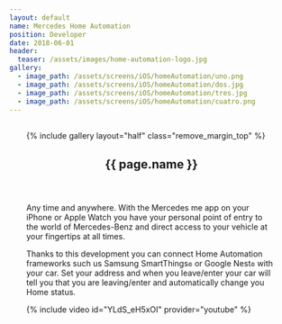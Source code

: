 ```yaml
---
layout: default
name: Mercedes Home Automation
position: Developer
date: 2018-06-01
header:
  teaser: /assets/images/home-automation-logo.jpg
gallery:
  - image_path: /assets/screens/iOS/homeAutomation/uno.png
  - image_path: /assets/screens/iOS/homeAutomation/dos.jpg
  - image_path: /assets/screens/iOS/homeAutomation/tres.jpg
  - image_path: /assets/screens/iOS/homeAutomation/cuatro.png
---
```


<div id="main" role="main">    
      <meta itemprop="headline" content="{{ page.name }}"/>
      <meta itemprop="description" content="{{ page.header.description }}"/>
      <div class="page__inner-wrap" style="margin: 30px;">
      <div class="project-container left">
        <section class="page__content" itemprop="text">
             {% include gallery layout="half" class="remove_margin_top" %}
         </section>
      </div>
      <div class="project-container right">        
        <section class="page__content" itemprop="text">
        <header>
          <h1 id="page-title" class="page__title" itemprop="headline">{{ page.name }}</h1>
        </header>
            <p>Any time and anywhere. With the Mercedes me app on your iPhone or Apple Watch you have your personal point of entry to the world of Mercedes-Benz and direct access to your vehicle at your fingertips at all times.</p>
            <p>Thanks to this development you can connect Home Automation frameworks such us Samsung SmartThings<span style="font-size:0.6em;">&copy;</span> or Google Nest<span style="font-size:0.6em;">&copy;</span> with your car. Set your address and when you leave/enter your car will tell you that you are leaving/enter and automatically change you Home status.</p>
        </section>
        {% include video id="YLdS_eH5xOI" provider="youtube" %}    
         </div>
       </div>       
</div>